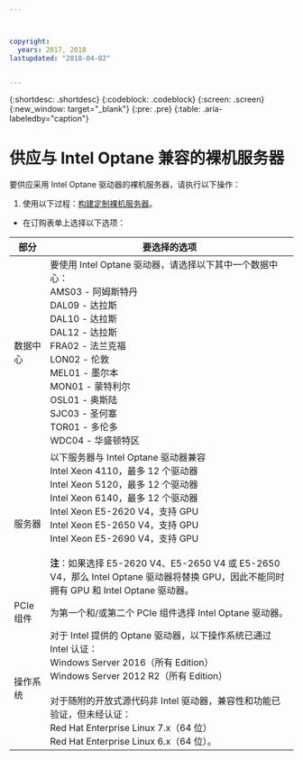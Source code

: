 ```yaml
---



copyright:
  years: 2017, 2018
lastupdated: "2018-04-02"


---
```


{:shortdesc: .shortdesc}
{:codeblock: .codeblock}
{:screen: .screen}
{:new_window: target="_blank"}
{:pre: .pre}
{:table: .aria-labeledby="caption"}

# 供应与 Intel Optane 兼容的裸机服务器
要供应采用 Intel Optane 驱动器的裸机服务器，请执行以下操作：
1. 使用以下过程：[构建定制裸机服务器](../bare-metal/baremetal-provision.html)。
* 在订购表单上选择以下选项：

|部分|要选择的选项
|------|------|
|数据中心|要使用 Intel Optane 驱动器，请选择以下其中一个数据中心：<br>AMS03 - 阿姆斯特丹<br>DAL09 - 达拉斯<br>DAL10 - 达拉斯<br>DAL12 - 达拉斯<br>FRA02 - 法兰克福<br>LON02 - 伦敦<br>MEL01 - 墨尔本<br>MON01 - 蒙特利尔<br>OSL01 - 奥斯陆<br>SJC03 - 圣何塞<br>TOR01 - 多伦多<br>WDC04 - 华盛顿特区|
|服务器|以下服务器与 Intel Optane 驱动器兼容<br>Intel Xeon 4110，最多 12 个驱动器<br>Intel Xeon 5120，最多 12 个驱动器<br>Intel Xeon 6140，最多 12 个驱动器<br>Intel Xeon E5-2620 V4，支持 GPU<br>Intel Xeon E5-2650 V4，支持 GPU<br>Intel Xeon E5-2690 V4，支持 GPU<br><br>  **注**：如果选择 E5-2620 V4、E5-2650 V4 或 E5-2650 V4，那么 Intel Optane 驱动器将替换 GPU，因此不能同时拥有 GPU 和 Intel Optane 驱动器。|
|PCIe 组件|为第一个和/或第二个 PCIe 组件选择 Intel Optane 驱动器。|
|操作系统|对于 Intel 提供的 Optane 驱动器，以下操作系统已通过 Intel 认证：<br>Windows Server 2016（所有 Edition）<br>Windows Server 2012 R2（所有 Edition）<br><br>对于随附的开放式源代码非 Intel 驱动器，兼容性和功能已验证，但未经认证：<br>Red Hat Enterprise Linux 7.x（64 位）<br>Red Hat Enterprise Linux 6.x（64 位）。
